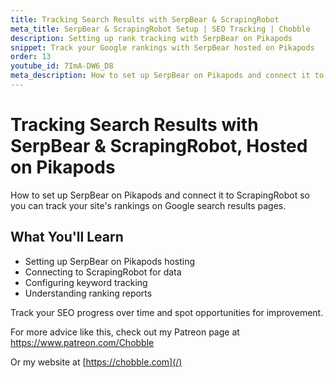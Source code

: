 ```yaml
---
title: Tracking Search Results with SerpBear & ScrapingRobot
meta_title: SerpBear & ScrapingRobot Setup | SEO Tracking | Chobble
description: Setting up rank tracking with SerpBear on Pikapods
snippet: Track your Google rankings with SerpBear hosted on Pikapods
order: 13
youtube_id: 7ImA-DW6_D8
meta_description: How to set up SerpBear on Pikapods and connect it to ScrapingRobot to track your site's rankings on Google search results
---
```


# Tracking Search Results with SerpBear & ScrapingRobot, Hosted on Pikapods

How to set up SerpBear on Pikapods and connect it to ScrapingRobot so you can track your site's rankings on Google search results pages.

## What You'll Learn

- Setting up SerpBear on Pikapods hosting
- Connecting to ScrapingRobot for data
- Configuring keyword tracking
- Understanding ranking reports

Track your SEO progress over time and spot opportunities for improvement.

For more advice like this, check out my Patreon page at https://www.patreon.com/Chobble

Or my website at [https://chobble.com](/)